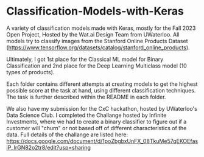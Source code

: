 # Classification-Models-with-Keras
A variety of classification models made with Keras, mostly for the Fall 2023 Open Project, Hosted by the Wat.ai Design Team from UWaterloo. All models try to classify images from the Stanford Online Products Dataset (https://www.tensorflow.org/datasets/catalog/stanford_online_products).

Ultimately, I got 1st place for the Classical ML model for Binary Classification and 2nd place for the Deep Learning Multiclass model (10 types of products). 

Each folder contains different attempts at creating models to get the highest possible score at the task at hand, using different classification techniques. The task is further described within the README in each folder.

We also have my submission for the CxC hackathon, hosted by UWaterloo's Data Science Club. I completed the Challange hosted by Infinite Investments, where we had to create a binary classifier to figure out if a customer will "churn" or not based off of different characteristics of the data. Full details of the challange are listed here: https://docs.google.com/document/d/1poZbgbxUnFX_08TkuMe57qEKOEfasiP_IrGN82o2tr8/edit?usp=sharing
